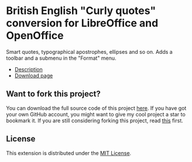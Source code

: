 # British English "Curly quotes" conversion for LibreOffice and OpenOffice

Smart quotes, typographical apostrophes, ellipses and so on. 
 Adds a toolbar and a submenu in the "Format" menu.

* [Description](https://peter88213.github.io/curly-en-GB)
* [Download page](https://github.com/peter88213/curly-en-GB/releases/latest)


## Want to fork this project?

You can download the full source code of this project [here](https://github.com/peter88213/curly-en-GB/releases/latest). If you have got your own GitHub account, you might want to give my cool project a star to bookmark it. If you are still considering forking this project, read [this](https://ericgreer.info/post/judging-the-stupidity-of-github-projects/) first.


## License

This extension is distributed under the [MIT License](http://www.opensource.org/licenses/mit-license.php).

